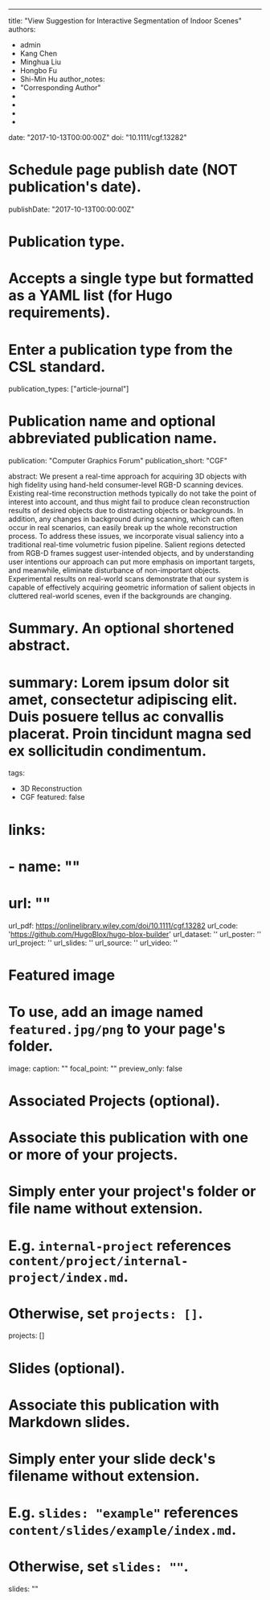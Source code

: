 ---
title: "View Suggestion for Interactive Segmentation of Indoor Scenes"
authors:
- admin
- Kang Chen
- Minghua Liu
- Hongbo Fu
- Shi-Min Hu
author_notes:
- "Corresponding Author"
- 
- 
- 
- 
date: "2017-10-13T00:00:00Z"
doi: "10.1111/cgf.13282"

# Schedule page publish date (NOT publication's date).
publishDate: "2017-10-13T00:00:00Z"

# Publication type.
# Accepts a single type but formatted as a YAML list (for Hugo requirements).
# Enter a publication type from the CSL standard.
publication_types: ["article-journal"]

# Publication name and optional abbreviated publication name.
publication: "Computer Graphics Forum"
publication_short: "CGF"

abstract: We present a real-time approach for acquiring 3D objects with high fidelity using hand-held consumer-level RGB-D scanning devices. Existing real-time reconstruction methods typically do not take the point of interest into account, and thus might fail to produce clean reconstruction results of desired objects due to distracting objects or backgrounds. In addition, any changes in background during scanning, which can often occur in real scenarios, can easily break up the whole reconstruction process. To address these issues, we incorporate visual saliency into a traditional real-time volumetric fusion pipeline. Salient regions detected from RGB-D frames suggest user-intended objects, and by understanding user intentions our approach can put more emphasis on important targets, and meanwhile, eliminate disturbance of non-important objects. Experimental results on real-world scans demonstrate that our system is capable of effectively acquiring geometric information of salient objects in cluttered real-world scenes, even if the backgrounds are changing.

# Summary. An optional shortened abstract.
# summary: Lorem ipsum dolor sit amet, consectetur adipiscing elit. Duis posuere tellus ac convallis placerat. Proin tincidunt magna sed ex sollicitudin condimentum.

tags:
- 3D Reconstruction
- CGF
featured: false

# links:
# - name: ""
#   url: ""
url_pdf: https://onlinelibrary.wiley.com/doi/10.1111/cgf.13282
url_code: 'https://github.com/HugoBlox/hugo-blox-builder'
url_dataset: ''
url_poster: ''
url_project: ''
url_slides: ''
url_source: ''
url_video: ''

# Featured image
# To use, add an image named `featured.jpg/png` to your page's folder. 
image:
  caption: ""
  focal_point: ""
  preview_only: false

# Associated Projects (optional).
#   Associate this publication with one or more of your projects.
#   Simply enter your project's folder or file name without extension.
#   E.g. `internal-project` references `content/project/internal-project/index.md`.
#   Otherwise, set `projects: []`.
projects: []

# Slides (optional).
#   Associate this publication with Markdown slides.
#   Simply enter your slide deck's filename without extension.
#   E.g. `slides: "example"` references `content/slides/example/index.md`.
#   Otherwise, set `slides: ""`.
slides: ""